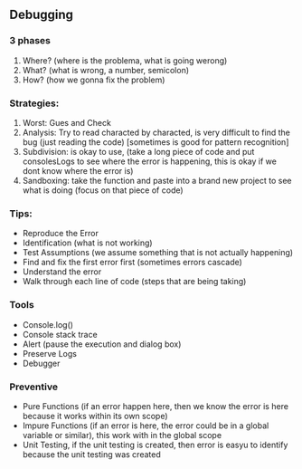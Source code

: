 
## Debugging


### 3 phases

1. Where? (where is the problema, what is going werong)
2. What? (what is wrong, a number, semicolon)
3. How? (how we gonna fix the problem)



### Strategies:

1. Worst: Gues and Check
2. Analysis: Try to read characted by characted, is very difficult to find the bug (just reading the code) [sometimes is good for pattern recognition]
3. Subdivision: is okay to use, (take a long piece of code and put consolesLogs to see where the error is happening, this is okay if we dont know where the error is)
4. Sandboxing: take the function and paste into a brand new project to see what is doing (focus on that piece of code) 


### Tips:

- Reproduce the Error
- Identification (what is not working)
- Test Assumptions (we assume something that is not actually happening)
- Find and fix the first error first (sometimes errors cascade)
- Understand the error 
- Walk through each line of code (steps that are being taking)



### Tools

- Console.log() 
- Console stack trace
- Alert (pause the execution and dialog box)
- Preserve Logs
- Debugger

### Preventive

- Pure Functions (if an error happen here, then we know the error is here because it works within its own scope)
- Impure Functions (if an error is here, the error could be in a global variable or similar), this work with in the global scope
- Unit Testing, if the unit testing is created, then error is easyu to identify because the unit testing was created 


